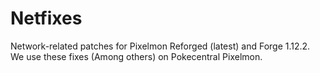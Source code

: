 # Netfixes

Network-related patches for Pixelmon Reforged (latest) and Forge 1.12.2. We use these fixes (Among others) on
Pokecentral Pixelmon. 
